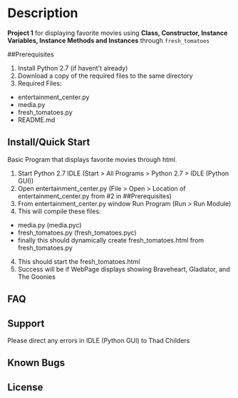 # Description
**Project 1** for displaying favorite movies using **Class, Constructor, Instance Variables, Instance Methods and Instances** through ```fresh_tomatoes```

##Prerequisites
1. Install Python 2.7 (if havent't already)
2. Download a copy of the required files to the same directory
3. Required Files:
- entertainment_center.py
- media.py
- fresh_tomatoes.py
- README.md

## Install/Quick Start
Basic Program that displays favorite movies through html.
1. Start Python 2.7 IDLE (Start > All Programs > Python 2.7 > IDLE (Python GUI))
2. Open entertainment_center.py (File > Open > Location of entertainment_center.py from #2 in ##Prerequisites)
3. From entertainment_center.py window Run Program (Run > Run Module)
4. This will compile these files:
- media.py (media.pyc)
- fresh_tomatoes.py (fresh_tomatoes.pyc)
- finally this should dynamically create fresh_tomatoes.html from fresh_tomatoes.py
4. This should start the fresh_tomatoes.html 
5. Success will be if WebPage displays showing Braveheart, Gladiator, and The Goonies

## FAQ

## Support
Please direct any errors in IDLE (Python GUI) to Thad Childers

## Known Bugs

## License
